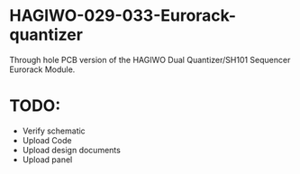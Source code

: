 # HAGIWO-029-033-Eurorack-quantizer
Through hole PCB version of the HAGIWO Dual Quantizer/SH101 Sequencer Eurorack Module.

# TODO:
- Verify schematic
- Upload Code
- Upload design documents
- Upload panel
